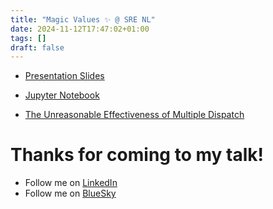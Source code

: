 ```yaml
---
title: "Magic Values ✨ @ SRE NL"
date: 2024-11-12T17:47:02+01:00
tags: []
draft: false
---
```



- [Presentation Slides](https://cdn.moll.dev/static/slides/Magic%20Values%20✨.pdf)

- [Jupyter Notebook](https://nbviewer.org/gist/moll-dev/0cb0432ef08ae52c37de5720d6f4f142)

- [The Unreasonable Effectiveness of Multiple Dispatch](https://www.youtube.com/watch?v=kc9HwsxE1OY)

# Thanks for coming to my talk!
- Follow me on [LinkedIn](https://www.linkedin.com/in/thomasmoll/)
- Follow me on [BlueSky](https://bsky.app/profile/moll.dev)

